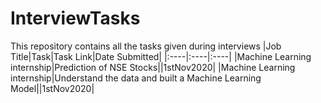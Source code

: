# InterviewTasks
This repository contains all the tasks given during interviews
|Job Title|Task|Task Link|Date Submitted|
|:----|:----|:----|
|Machine Learning internship|Prediction of NSE Stocks||1stNov2020|
|Machine Learning internship|Understand the data and built a Machine Learning Model||1stNov2020|
